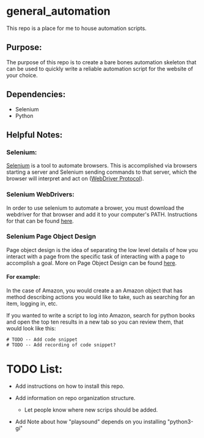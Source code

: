 # general_automation
This repo is a place for me to house automation scripts.

## Purpose:
The purpose of this repo is to create a bare bones automation skeleton that can be used to quickly write a reliable automation script for the website of your choice.

## Dependencies:
- Selenium
- Python


## Helpful Notes:
### Selenium:
[Selenium](https://www.selenium.dev/documentation/en/) is a tool to automate browsers. This is accomplished via browsers starting a server and Selenium sending commands to that server, which the browser will interpret and act on ([WebDriver Protocol](https://w3c.github.io/webdriver/)).

### Selenium WebDrivers:
In order to use selenium to automate a brower, you must download the webdriver for that browser and add it to your computer's PATH. Instructions for that can be found [here](https://www.selenium.dev/documentation/en/webdriver/driver_requirements/).

### Selenium Page Object Design

Page object design is the idea of separating the low level details of how you interact with a page from the specific task of interacting with a page to accomplish a goal. More on Page Object Design can be found [here](https://selenium-python.readthedocs.io/page-objects.html).

#### For example:
In the case of Amazon, you would create a an Amazon object that has method describing actions you would like to take, such as searching for an item, logging in, etc.

If you wanted to write a script to log into Amazon, search for python books and open the top ten results in a new tab so you can review them, that would look like this:

    # TODO -- Add code snippet
    # TODO -- Add recording of code snippet?


# TODO List:
- Add instructions on how to install this repo.

- Add information on repo organization structure.
	+ Let people know where new scrips should be added.

- Add Note about how "playsound" depends on you installing "python3-gi"
